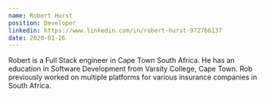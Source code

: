 ```yaml
---
name: Robert Hurst
position: Developer
linkedin: https://www.linkedin.com/in/robert-hurst-972766137
date: 2020-01-26
---
```


Robert is a Full Stack engineer in Cape Town South Africa. He has an education in Software Development from Varsity College, Cape Town. Rob previously worked on multiple platforms for various insurance companies in South Africa.
